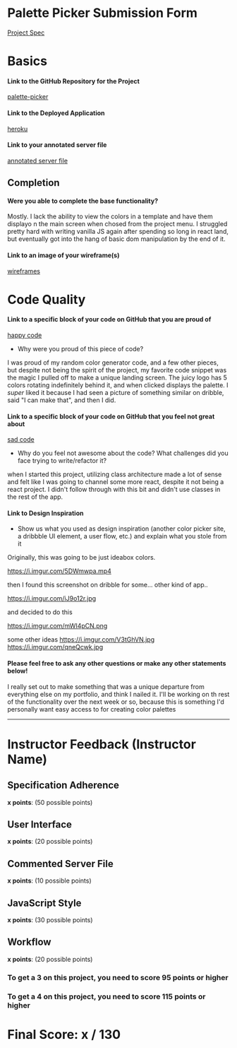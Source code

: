 # Palette Picker Submission Form

[Project Spec](http://frontend.turing.io/projects/palette-picker.html)

# Basics

#### Link to the GitHub Repository for the Project
[palette-picker](https://github.com/30ozSteak/Juicy)

#### Link to the Deployed Application
[heroku](https://git.heroku.com/juicy-palette.git
)

#### Link to your annotated server file
[annotated server file](https://github.com/30ozSteak/Juicy/blob/master/server.js)

## Completion

#### Were you able to complete the base functionality?

Mostly. I lack the ability to view the colors in a template and have them displayo n the main screen when chosed from the project menu. I struggled pretty hard with writing vanilla JS again after spending so long in react land, but eventually got into the hang of basic dom manipulation by the end of it.

#### Link to an image of your wireframe(s)
[wireframes](https://camo.githubusercontent.com/ee5fce9e94ae5fbbfc0589ba33543607648b61c4/68747470733a2f2f692e696d6775722e636f6d2f6d4738526358742e6a7067)

# Code Quality

#### Link to a specific block of your code on GitHub that you are proud of
[happy code](https://github.com/30ozSteak/Juicy/blob/ee312dbe4d41632ad0fd7a397a6a7bcf61be3a87/public/style.css#L253)

* Why were you proud of this piece of code?

I was proud of my random color generator code, and a few other pieces, but despite not being the spirit of the project, my favorite code snippet was the magic I pulled off to make a unique landing screen. The juicy logo has 5 colors rotating indefinitely behind it, and when clicked displays the palette. I *super* liked it because I had seen a picture of something similar on dribble, said "I can make that", and then I did. 

#### Link to a specific block of your code on GitHub that you feel not great about
[sad code](https://github.com/30ozSteak/Juicy/blob/ee312dbe4d41632ad0fd7a397a6a7bcf61be3a87/public/scripts/scripts.js#L103)


* Why do you feel not awesome about the code? What challenges did you face trying to write/refactor it?


when I started this project, utilizing class architecture made a lot of sense and felt like I was going to channel some more react, despite it not being a react project. I didn't follow through with this bit and didn't use classes in the rest of the app.


#### Link to Design Inspiration

* Show us what you used as design inspiration (another color picker site, a dribbble UI element, a user flow, etc.) and explain what you stole from it

Originally, this was going to be just ideabox colors. 

https://i.imgur.com/5DWmwpa.mp4

then I found this screenshot on dribble for some... other kind of app..

https://i.imgur.com/iJ9o12r.jpg

and decided to do this

https://i.imgur.com/mWI4pCN.png

some other ideas
https://i.imgur.com/V3tGhVN.jpg
https://i.imgur.com/qneQcwk.jpg

#### Please feel free to ask any other questions or make any other statements below!

I really set out to make something that was a unique departure from everything else on my portfolio, and think I nailed it. I'll be working on th rest of the functionality over the next week or so, because this is something I'd personally want easy access to for creating color palettes

-----


# Instructor Feedback (Instructor Name)

## Specification Adherence

**x points**: (50 possible points)

## User Interface

**x points**: (20 possible points)

## Commented Server File

**x points**: (10 possible points)

## JavaScript Style

**x points**: (30 possible points)

## Workflow

**x points**: (20 possible points)


### To get a 3 on this project, you need to score 95 points or higher
### To get a 4 on this project, you need to score 115 points or higher

# Final Score: x / 130
